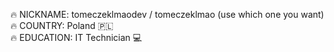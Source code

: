 🔥 NICKNAME: tomeczeklmaodev / tomeczeklmao (use which one you want)<br>
🔥 COUNTRY: Poland 🇵🇱<br>
🔥 EDUCATION: IT Technician 💻

<!---
tomeczeklmaodev/tomeczeklmaodev is a ✨ special ✨ repository because its `README.md` (this file) appears on your GitHub profile.
You can click the Preview link to take a look at your changes.
--->
